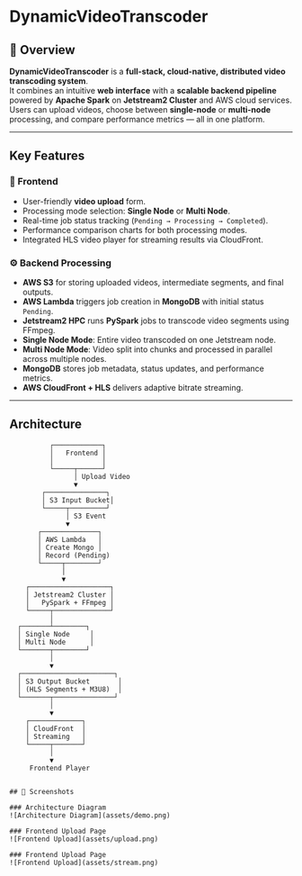 # DynamicVideoTranscoder

## 📌 Overview
**DynamicVideoTranscoder** is a **full-stack, cloud-native, distributed video transcoding system**.  
It combines an intuitive **web interface** with a **scalable backend pipeline** powered by **Apache Spark** on **Jetstream2 Cluster** and AWS cloud services.  
Users can upload videos, choose between **single-node** or **multi-node** processing, and compare performance metrics — all in one platform.

---

## Key Features

### 🎥 Frontend
- User-friendly **video upload** form.
- Processing mode selection: **Single Node** or **Multi Node**.
- Real-time job status tracking (`Pending → Processing → Completed`).
- Performance comparison charts for both processing modes.
- Integrated HLS video player for streaming results via CloudFront.

### ⚙ Backend Processing
- **AWS S3** for storing uploaded videos, intermediate segments, and final outputs.
- **AWS Lambda** triggers job creation in **MongoDB** with initial status `Pending`.
- **Jetstream2 HPC** runs **PySpark** jobs to transcode video segments using FFmpeg.
- **Single Node Mode**: Entire video transcoded on one Jetstream node.
- **Multi Node Mode**: Video split into chunks and processed in parallel across multiple nodes.
- **MongoDB** stores job metadata, status updates, and performance metrics.
- **AWS CloudFront + HLS** delivers adaptive bitrate streaming.

---

## Architecture

```plaintext
          ┌────────────┐
          │   Frontend │
          │            │
          └─────┬──────┘
                │ Upload Video
                ▼
        ┌───────────────┐
        │ S3 Input Bucket│
        └─────┬─────────┘
              │ S3 Event
              ▼
       ┌──────────────┐
       │ AWS Lambda   │
       │ Create Mongo │
       │ Record (Pending)
       └─────┬────────┘
             │
             ▼
    ┌────────────────────┐
    │ Jetstream2 Cluster │
    │   PySpark + FFmpeg │
    └─────┬──────────────┘
          │
  ┌───────┴────────┐
  │ Single Node     │
  │ Multi Node      │
  └───────┬────────┘
          │
          ▼
  ┌───────────────────────┐
  │ S3 Output Bucket       │
  │ (HLS Segments + M3U8)  │
  └───────┬───────────────┘
          │
          ▼
    ┌─────────────┐
    │ CloudFront  │
    │ Streaming   │
    └─────┬───────┘
          │
          ▼
     Frontend Player


## 📸 Screenshots

### Architecture Diagram
![Architecture Diagram](assets/demo.png)

### Frontend Upload Page
![Frontend Upload](assets/upload.png)

### Frontend Upload Page
![Frontend Upload](assets/stream.png)
